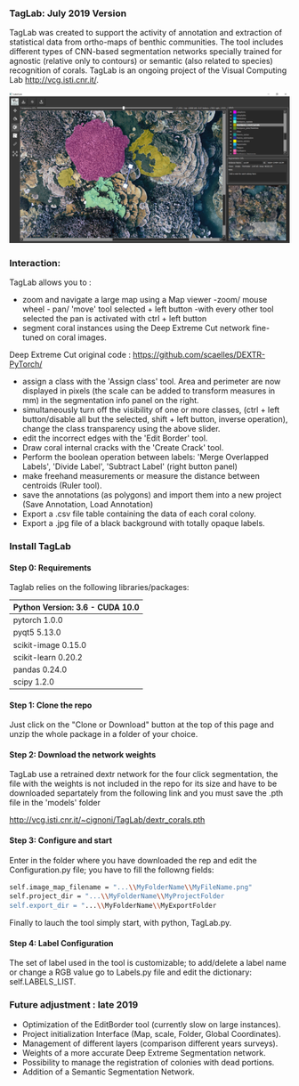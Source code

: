 ### TagLab:  July 2019 Version 

TagLab was created to support the activity of annotation and extraction of statistical data from ortho-maps of benthic communities. The tool includes different types of CNN-based segmentation networks specially trained for agnostic (relative only to contours) or semantic (also related to species) recognition of corals. TagLab is an ongoing project of the Visual Computing Lab http://vcg.isti.cnr.it/.

![ScreenShot](Screenshot.png)

  
### Interaction:
TagLab allows you to :

- zoom and navigate a large map using a Map viewer
       -zoom/ mouse wheel
      - pan/ 'move' tool  selected + left button
       -with every other tool selected the pan is activated with ctrl + left button
- segment coral instances using the Deep Extreme Cut network fine-tuned on coral images.

Deep Extreme Cut original code : https://github.com/scaelles/DEXTR-PyTorch/

- assign a class with the 'Assign class' tool. Area and perimeter are now displayed in pixels (the scale can be added to transform measures in mm) in the segmentation info panel on the right.
- simultaneously turn off the visibility of one or more classes, (ctrl + left button/disable all but the selected, shift + left button, inverse operation), change the class transparency using the above slider.
- edit the incorrect edges with the 'Edit Border' tool.
- Draw coral internal cracks with the 'Create Crack' tool.
- Perform the boolean operation between labels: 'Merge Overlapped Labels', 'Divide Label', 'Subtract Label' (right button panel)
- make freehand measurements or measure the distance between centroids (Ruler tool).
- save the annotations (as polygons) and import them into a new project (Save Annotation, Load Annotation)
- Export a .csv file table containing the data of each coral colony.
- Export a .jpg file of a black background with totally opaque labels.


### Install TagLab
#### Step 0: Requirements
Taglab relies on the following libraries/packages:

| Python Version: 3.6 - CUDA 10.0  |
|---|
|  pytorch 1.0.0  |
|   pyqt5 5.13.0|
|  scikit-image 0.15.0 |
|  scikit-learn 0.20.2 |
|  pandas 0.24.0 |
| scipy 1.2.0  |

#### Step 1: Clone the repo
Just click on the "Clone or Download" button at the top of this page and unzip the whole package in a folder of your choice. 

#### Step 2: Download the network weights
TagLab use a retrained dextr network for the four click segmentation, the file with the weights is not included in the repo for its size and have to be downloaded separtately from the following link and you must save the .pth file in the 'models' folder

http://vcg.isti.cnr.it/~cignoni/TagLab/dextr_corals.pth  

#### Step 3: Configure and start
Enter in the folder where you have downloaded the rep and edit the Configuration.py file; you have to fill the followng fields:
```sh
self.image_map_filename = "...\\MyFolderName\\MyFileName.png"
self.project_dir = "...\\MyFolderName\\MyProjectFolder
self.export_dir = "...\\MyFolderName\\MyExportFolder
```

Finally to lauch the tool simply start, with python, TagLab.py.

#### Step 4: Label Configuration
The set of label used in the tool is customizable; to add/delete a label name or change a RGB value go to Labels.py file and edit the dictionary: self.LABELS_LIST.
 
### Future adjustment : late 2019

- Optimization of the EditBorder tool (currently slow on large instances).
- Project initialization Interface (Map, scale, Folder, Global Coordinates).
- Management of different layers (comparison different years surveys).
- Weights of a more accurate Deep Extreme Segmentation network.
- Possibility to manage the registration of colonies with dead portions.
- Addition of a Semantic Segmentation Network.
